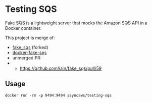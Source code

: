 # Testing SQS

Fake SQS is a lightweight server that mocks the Amazon SQS API in a Docker container.

This project is merge of:
- [fake_sqs](https://github.com/iain/fake_sqs) (forked)
- [docker-fake-sqs](https://github.com/feathj/docker-fake-sqs)
- unmerged PR:
-  - https://github.com/iain/fake_sqs/pull/59

## Usage

```cli
docker run -rm -p 9494:9494 asyncaws/testing-sqs
```

